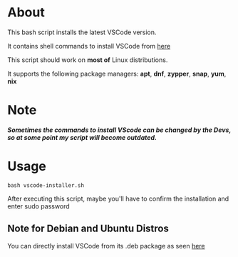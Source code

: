 # About

This bash script installs the latest VSCode version.

It contains shell commands to install VSCode from [here](https://code.visualstudio.com/docs/setup/linux)

This script should work on **most of** Linux distributions.

It supports the following package managers: **apt**, **dnf**, **zypper**, **snap**, **yum**, **nix**

# Note
***Sometimes the commands to install VScode can be changed by the Devs, so at some point my script will become outdated.*** 

# Usage

```
bash vscode-installer.sh
```
After executing this script, maybe you'll have to confirm the installation and enter sudo password

## Note for Debian and Ubuntu Distros
You can directly install VSCode from its .deb package as seen [here](https://code.visualstudio.com/docs/setup/linux#_debian-and-ubuntu-based-distributions)
